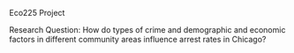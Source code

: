 Eco225 Project

Research Question: 
How do types of crime and demographic and economic factors in different community areas influence arrest rates in Chicago?
